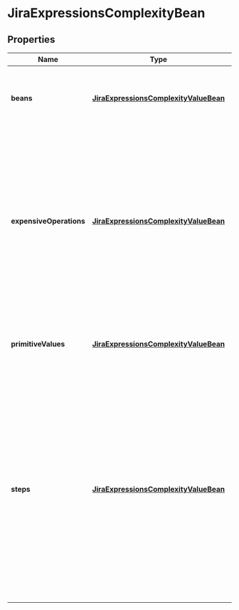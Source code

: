 

# JiraExpressionsComplexityBean


## Properties

| Name | Type | Description | Notes |
|------------ | ------------- | ------------- | -------------|
|**beans** | [**JiraExpressionsComplexityValueBean**](JiraExpressionsComplexityValueBean.md) | The number of Jira REST API beans returned in the response. |  |
|**expensiveOperations** | [**JiraExpressionsComplexityValueBean**](JiraExpressionsComplexityValueBean.md) | The number of expensive operations executed while evaluating the expression. Expensive operations are those that load additional data, such as entity properties, comments, or custom fields. |  |
|**primitiveValues** | [**JiraExpressionsComplexityValueBean**](JiraExpressionsComplexityValueBean.md) | The number of primitive values returned in the response. |  |
|**steps** | [**JiraExpressionsComplexityValueBean**](JiraExpressionsComplexityValueBean.md) | The number of steps it took to evaluate the expression, where a step is a high-level operation performed by the expression. A step is an operation such as arithmetic, accessing a property, accessing a context variable, or calling a function. |  |



